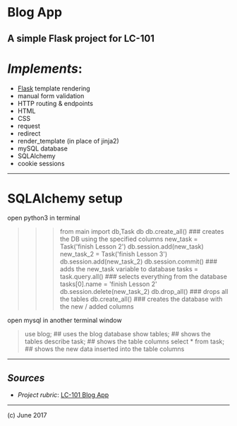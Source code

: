 # Blog App
## A simple Flask project for LC-101

# _Implements_:

- [Flask](http://flask.pocoo.org/) template rendering
- manual form validation
- HTTP routing & endpoints
- HTML
- CSS
- request
- redirect
- render_template (in place of jinja2)
- mySQL database
- SQLAlchemy 
- cookie sessions

***

# SQLAlchemy setup

open python3 in terminal
>>> from main import db,Task 
>>> db
>>> db.create_all()  ### creates the DB using the specified columns
>>> new_task = Task('finish Lesson 2')
>>> db.session.add(new_task) 
>>> new_task_2 = Task('finish Lesson 3')
>>> db.session.add(new_task_2) 
>>> db.session.commit() ### adds the new_task variable to database
>>> tasks = task.query.all() ### selects everything from the database
>>> tasks[0].name = 'finish Lesson 2'
>>> db.session.delete(new_task_2)
>>> db.drop_all() ### drops all the tables
>>> db.create_all() ### creates the database with the new / added columns

open mysql in another terminal window 
> use blog; ## uses the blog database
> show tables; ## shows the tables
> describe task; ## shows the table columns
> select * from task; ## shows the new data inserted into the table columns

***

## _Sources_

- _Project rubric_: [LC-101 Blog App](http://education.launchcode.org/web-fundamentals/assignments/build-a-blog/)

***

(c) June 2017